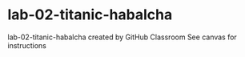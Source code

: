 # lab-02-titanic-habalcha
lab-02-titanic-habalcha created by GitHub Classroom
See canvas for instructions
